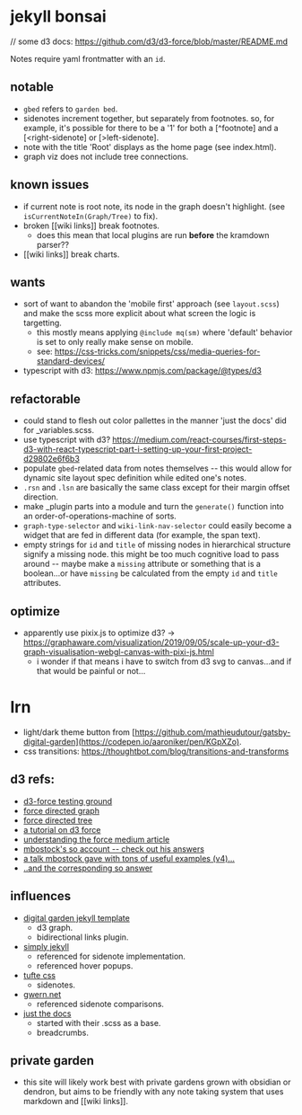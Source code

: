 # jekyll bonsai

// some d3 docs: https://github.com/d3/d3-force/blob/master/README.md

Notes require yaml frontmatter with an `id`.

## notable
- `gbed` refers to `garden bed`.
- sidenotes increment together, but separately from footnotes. so, for example, it's possible for there to be a '1' for both a \[\^footnote] and a \[\<right-sidenote] or \[\>left-sidenote].
- note with the title 'Root' displays as the home page (see index.html).
- graph viz does not include tree connections.

## known issues
- if current note is root note, its node in the graph doesn't highlight. (see `isCurrentNoteIn(Graph/Tree)` to fix).
- broken \[\[wiki links]] break footnotes.
    - does this mean that local plugins are run **before** the kramdown parser??
- \[\[wiki links]] break charts.

## wants
- sort of want to abandon the 'mobile first' approach (see `layout.scss`) and make the scss more explicit about what screen the logic is targetting.
    - this mostly means applying `@include mq(sm)` where 'default' behavior is set to only really make sense on mobile.
    - see: https://css-tricks.com/snippets/css/media-queries-for-standard-devices/
- typescript with d3: https://www.npmjs.com/package/@types/d3

## refactorable
- could stand to flesh out color pallettes in the manner 'just the docs' did for _variables.scss.
- use typescript with d3? https://medium.com/react-courses/first-steps-d3-with-react-typescript-part-i-setting-up-your-first-project-d29802e6f6b3
- populate `gbed`-related data from notes themselves -- this would allow for dynamic site layout spec definition while edited one's notes.
- `.rsn` and `.lsn` are basically the same class except for their margin offset direction.
- make _plugin parts into a module and turn the `generate()` function into an order-of-operations-machine of sorts.
- `graph-type-selector` and `wiki-link-nav-selector` could easily become a widget that are fed in different data (for example, the span text).
- empty strings for `id` and `title` of missing nodes in hierarchical structure signify a missing node. this might be too much cognitive load to pass around -- maybe make a `missing` attribute or something that is a boolean...or have `missing` be calculated from the empty `id` and `title` attributes.

## optimize
- apparently use pixix.js to optimize d3? -> https://graphaware.com/visualization/2019/09/05/scale-up-your-d3-graph-visualisation-webgl-canvas-with-pixi-js.html
    - i wonder if that means i have to switch from d3 svg to canvas...and if that would be painful or not...

# lrn
- light/dark theme button from [https://github.com/mathieudutour/gatsby-digital-garden](https://codepen.io/aaroniker/pen/KGpXZo).
- css transitions: https://thoughtbot.com/blog/transitions-and-transforms

## d3 refs:
- [d3-force testing ground](https://bl.ocks.org/steveharoz/8c3e2524079a8c440df60c1ab72b5d03)
- [force directed graph](https://observablehq.com/@d3/force-directed-graph)
- [force directed tree](https://observablehq.com/@d3/force-directed-tree)
- [a tutorial on d3 force](https://observablehq.com/@ben-tanen/a-tutorial-to-using-d3-force-from-someone-who-just-learned-ho#center_sect)
- [understanding the force medium article](https://medium.com/@sxywu/understanding-the-force-ef1237017d5)
- [mbostock's so account -- check out his answers](https://stackoverflow.com/users/365814/mbostock)
- [a talk mbostock gave with tons of useful examples (v4)...](https://mbostock.github.io/d3/talk/20110921/#0)
- [..and the corresponding so answer](https://stackoverflow.com/questions/9712516/how-can-i-construct-a-tree-using-d3-and-its-force-layout)

## influences
- [digital garden jekyll template](https://github.com/maximevaillancourt/digital-garden-jekyll-template)
    - d3 graph.
    - bidirectional links plugin.
- [simply jekyll](https://github.com/raghuveerdotnet/simply-jekyll)
    - referenced for sidenote implementation.
    - referenced hover popups.
- [tufte css](https://github.com/edwardtufte/tufte-css)
    - sidenotes.
- [gwern.net](https://github.com/gwern/gwern.net)
    - referenced sidenote comparisons.
- [just the docs](https://github.com/pmarsceill/just-the-docs)
    - started with their .scss as a base. 
    - breadcrumbs.

## private garden
- this site will likely work best with private gardens grown with obsidian or dendron, but aims to be friendly with any note taking system that uses markdown and \[\[wiki links]].
